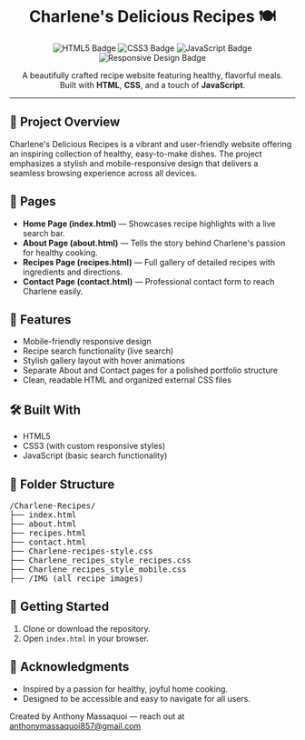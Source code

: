 <h1 align="center">Charlene's Delicious Recipes 🍽️</h1>

<p align="center">
  <img src="https://img.shields.io/badge/HTML5-E34F26?style=for-the-badge&logo=html5&logoColor=white" alt="HTML5 Badge"/>
  <img src="https://img.shields.io/badge/CSS3-1572B6?style=for-the-badge&logo=css3&logoColor=white" alt="CSS3 Badge"/>
  <img src="https://img.shields.io/badge/JavaScript-F7DF1E?style=for-the-badge&logo=javascript&logoColor=black" alt="JavaScript Badge"/>
  <img src="https://img.shields.io/badge/Responsive-Design-6DB33F?style=for-the-badge&logo=responsive&logoColor=white" alt="Responsive Design Badge"/>
</p>

<p align="center">
  A beautifully crafted recipe website featuring healthy, flavorful meals.<br>
  Built with <strong>HTML</strong>, <strong>CSS</strong>, and a touch of <strong>JavaScript</strong>.
</p>

<hr>

<h2>🌟 Project Overview</h2>

<p>
Charlene's Delicious Recipes is a vibrant and user-friendly website offering an inspiring collection of healthy, easy-to-make dishes. 
The project emphasizes a stylish and mobile-responsive design that delivers a seamless browsing experience across all devices.
</p>

<h2>📄 Pages</h2>

<ul>
  <li><strong>Home Page (index.html)</strong> — Showcases recipe highlights with a live search bar.</li>
  <li><strong>About Page (about.html)</strong> — Tells the story behind Charlene's passion for healthy cooking.</li>
  <li><strong>Recipes Page (recipes.html)</strong> — Full gallery of detailed recipes with ingredients and directions.</li>
  <li><strong>Contact Page (contact.html)</strong> — Professional contact form to reach Charlene easily.</li>
</ul>

<h2>🎨 Features</h2>

<ul>
  <li>Mobile-friendly responsive design</li>
  <li>Recipe search functionality (live search)</li>
  <li>Stylish gallery layout with hover animations</li>
  <li>Separate About and Contact pages for a polished portfolio structure</li>
  <li>Clean, readable HTML and organized external CSS files</li>
</ul>

<h2>🛠️ Built With</h2>

<ul>
  <li>HTML5</li>
  <li>CSS3 (with custom responsive styles)</li>
  <li>JavaScript (basic search functionality)</li>
</ul>

<h2>📂 Folder Structure</h2>

<pre>
/Charlene-Recipes/
├── index.html
├── about.html
├── recipes.html
├── contact.html
├── Charlene-recipes-style.css
├── Charlene_recipes_style_recipes.css
├── Charlene_recipes_style_mobile.css
├── /IMG (all recipe images)
</pre>

<h2>🚀 Getting Started</h2>

<ol>
  <li>Clone or download the repository.</li>
  <li>Open <code>index.html</code> in your browser.</li>
</ol>

<h2>🙌 Acknowledgments</h2>

<ul>
  <li>Inspired by a passion for healthy, joyful home cooking.</li>
  <li>Designed to be accessible and easy to navigate for all users.</li>
</ul>

<p>Created by Anthony Massaquoi — reach out at <a href="mailto:anthonymassaquoi857@gmail.com">anthonymassaquoi857@gmail.com</a></p>


